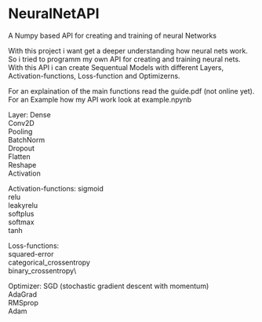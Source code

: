 # NeuralNetAPI
A Numpy based API for creating and training of neural Networks

With this project i want get a deeper understanding how neural nets work. So i tried to programm my own API for creating and training neural nets.
With this API i can create Sequentual Models with different Layers, Activation-functions, Loss-function and Optimizerns.

For an explaination of the main functions read the guide.pdf (not online yet). For an Example how my API work look at example.npynb

Layer:
  Dense\
  Conv2D\
  Pooling\
  BatchNorm\
  Dropout\
  Flatten\
  Reshape\
  Activation
  
Activation-functions:
  sigmoid\
  relu\
  leakyrelu\
  softplus\
  softmax\
  tanh
  
Loss-functions:  
  squared-error\
  categorical_crossentropy\
  binary_crossentropy\
  
Optimizer:
  SGD (stochastic gradient descent with momentum)\
  AdaGrad\
  RMSprop\
  Adam
  
